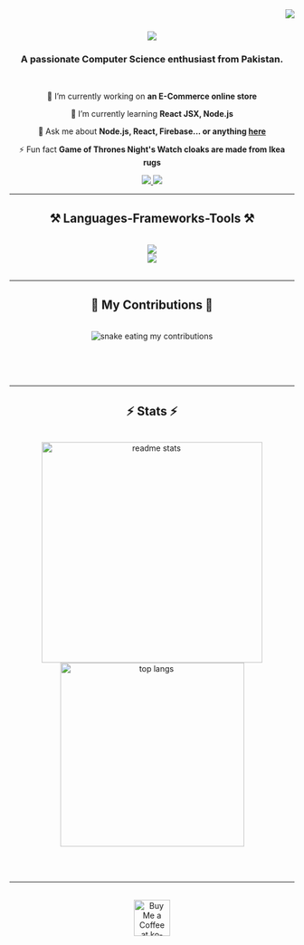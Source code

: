 
<img align="right" src="https://visitor-badge.laobi.icu/badge?page_id=Suhail-Bhand" />


<h1 align="center">
    <img src="https://readme-typing-svg.herokuapp.com/?font=Righteous&size=35&center=true&vCenter=true&width=500&height=70&duration=4000&lines=Hi+There!+👋;+I'm+Suhail+Ahmed!;" />
</h1>

<h3 align="center">A passionate Computer Science enthusiast from Pakistan. </h3>

<br/>

<div align="center">
 
 🔭 I’m currently working on **an E-Commerce online store**
 
 🌱 I’m currently learning **React JSX, Node.js**

💬 Ask me about **Node.js, React, Firebase... or anything [here](https://github.com/Suhail-Bhand/Suhail-Bhand/issues)**

⚡ Fun fact **Game of Thrones Night's Watch cloaks are made from Ikea rugs**

 </div>
 
<div align="center"> 
  <a href="mailto:suhailbhnad7@gmail.com">
  <img src="https://img.shields.io/badge/Gmail-333333?style=for-the-badge&logo=gmail&logoColor=red" />
</a>

  <a href="https://linkedin.com/in/suhail-ahmed7" target="_blank">
  <img src="https://img.shields.io/badge/LinkedIn-0077B5?style=for-the-badge&logo=linkedin&logoColor=white" />
</a>
<!--   <a href="https://salesp07.github.io" target="_blank">
     <img src="https://img.shields.io/badge/Portfolio-FF5722?style=for-the-badge&logo=todoist&logoColor=white" target="_blank" /> <!-- sqlite, safari, google-chrome are other good icon options
  </a> -->
</div>

 <hr/>
 
<h2 align="center">⚒️ Languages-Frameworks-Tools ⚒️</h2>
<br/>
<div align="center">
    <img src="https://skillicons.dev/icons?i=react,bootstrap,html,css,vscode,github,tailwind,git" /> <br>
    <img src="https://skillicons.dev/icons?i=nodejs,python,javascript,firebase,mongodb,c,cpp,java,mysql" /><br>
</div>


<br/>
<hr/>

<div align="center">
  <h2>🐍 My Contributions 🐍</h2>
  <br>
 <img alt="snake eating my contributions" src="https://raw.githubusercontent.com/Suhail-Bhand/Suhail-Bhand/output/github-contribution-grid-snake.svg" />
 
  <br/><br/><br/>
</div>

<hr/>

<h2 align="center">⚡ Stats ⚡</h2>
<br>
<div align="center">
<!--   <img width=390 src="https://github-readme-streak-stats.vercel.app/?user=Suhail-Bhand&count_private=true&theme=react&border_radius=10" alt="streak stats"/> -->
  <img width=390 src="https://github-readme-stats.vercel.app/api?username=Suhail-Bhand&count_private=true&show_icons=true&theme=react&rank_icon=github&border_radius=10" alt="readme stats" />
  <br/>
  <img width=325 align="center" src="https://github-readme-stats.vercel.app/api/top-langs/?username=Suhail-Bhand&hide=HTML&langs_count=8&layout=compact&theme=react&border_radius=10&size_weight=0.5&count_weight=0.5&exclude_repo=github-readme-stats" alt="top langs" />
</div>


<br/><br/>

<hr/>

<br/>

<div align="center">
<a href='https://ko-fi.com/V7V4RAK9C' target='_blank'><img height='64' style='border:0px;height:64px;' src='https://storage.ko-fi.com/cdn/kofi1.png?v=3' border='0' alt='Buy Me a Coffee at ko-fi.com' /></a>
</div>

<br/>
